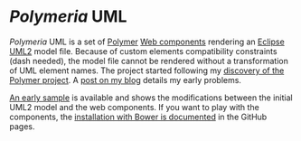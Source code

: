 *Polymeria* UML
========

*Polymeria* UML is a set of [Polymer](https://www.polymer-project.org/) [Web components](http://www.w3.org/TR/custom-elements/) rendering an [Eclipse UML2](http://www.eclipse.org/modeling/mdt/?project=uml2) model file. Because of custom elements compatibility constraints (dash needed), the model file cannot be rendered without a transformation of UML element names. The project started following my [discovery of the Polymer project](http://bdulac.github.io/note/web-components-polymer). A [post on my blog](http://bdulac.github.io/note/web-components-adapation-xml-document) details my early problems.

[An early sample](http://bdulac.github.io/sample/polymeria) is available and shows the modifications between the initial UML2 model and the web components. If you want to play with the components, the [installation with Bower is documented](http://bdulac.github.io/polymeria/installation/) in the GitHub pages.